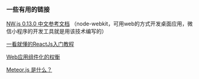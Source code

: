### 一些有用的链接



[NW.js 0.13.0 中文参考文档](https://liuxp.me/nwjs/) （node-webkit，可用web的方式开发桌面应用，微信小程序的开发工具就是用该技术编写的）

[一看就懂的ReactJs入门教程](http://www.cocoachina.com/webapp/20150721/12692.html) 

[Web应用组件化的权衡](https://github.com/xufei/blog/issues/22) 

[Meteor.js 是什么？](https://www.zhihu.com/question/20296322) 

